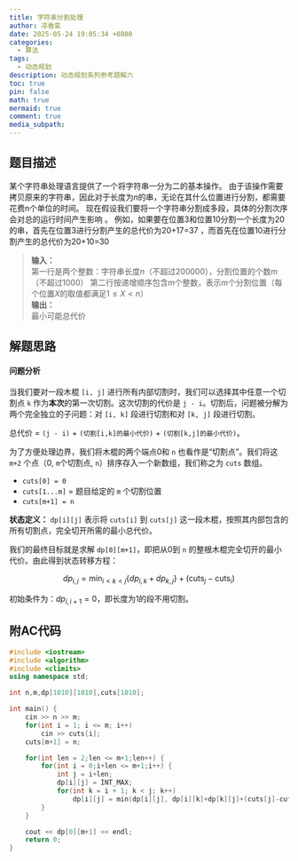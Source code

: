 ```yaml
---
title: 字符串分割处理
author: 凉香栾
date: 2025-05-24 19:05:34 +0800
categories:
  - 算法
tags:
  - 动态规划
description: 动态规划系列参考题解六
toc: true
pin: false
math: true
mermaid: true
comment: true
media_subpath:
---
```



## 题目描述

某个字符串处理语言提供了一个将字符串一分为二的基本操作。
由于该操作需要拷贝原来的字符串，因此对于长度为$n$的串，无论在其什么位置进行分割，都需要花费n个单位的时间。
现在假设我们要将一个字符串分割成多段，具体的分割次序会对总的运行时间产生影响 。
例如，如果要在位置3和位置10分割一个长度为20的串，首先在位置3进行分割产生的总代价为20+17=37 ，而首先在位置10进行分割产生的总代价为20+10=30  

> **输入：**  
> 第一行是两个整数：字符串长度$n$（不超过200000），分割位置的个数$m$（不超过1000）
> 第二行按递增顺序包含$m$个整数，表示$m$个分割位置（每个位置$X$的取值都满足$1 \le X \lt n$）  
> **输出：**  
> 最小可能总代价

## 解题思路

#### 问题分析

当我们要对一段木棍 `[i, j]` 进行所有内部切割时，我们可以选择其中任意一个切割点 `k` 作为**本次**的第一次切割。这次切割的代价是 `j - i`。切割后，问题被分解为两个完全独立的子问题：对 `[i, k]` 段进行切割和对 `[k, j]` 段进行切割。

总代价 = `(j - i)` + `(切割[i,k]的最小代价)` + `(切割[k,j]的最小代价)`。

为了方便处理边界，我们将木棍的两个端点0和 `n` 也看作是“切割点”。我们将这 `m+2` 个点（0, `m`个切割点, `n`）排序存入一个新数组，我们称之为 `cuts` 数组。
* `cuts[0] = 0`
* `cuts[1...m]` = 题目给定的 `m` 个切割位置
* `cuts[m+1] = n`

**状态定义：**
`dp[i][j]` 表示将 `cuts[i]` 到 `cuts[j]` 这一段木棍，按照其内部包含的所有切割点，完全切开所需的最小总代价。

我们的最终目标就是求解 `dp[0][m+1]`，即把从0到 `n` 的整根木棍完全切开的最小代价。由此得到状态转移方程：

$$dp_{i,j} = \min_{i < k < j} \{ dp_{i,k} + dp_{k,j} \} + (\text{cuts}_j - \text{cuts}_i)$$

初始条件为：$dp_{i, i+1} = 0$，即长度为1的段不用切割。


## 附AC代码

```cpp
#include <iostream>
#include <algorithm>
#include <climits>
using namespace std;

int n,m,dp[1010][1010],cuts[1010];

int main() {
    cin >> n >> m;
    for(int i = 1; i <= m; i++)
        cin >> cuts[i];
    cuts[m+1] = n;

    for(int len = 2;len <= m+1;len++) {
        for(int i = 0;i+len <= m+1;i++) {
            int j = i+len;
            dp[i][j] = INT_MAX;
            for(int k = i + 1; k < j; k++)
                dp[i][j] = min(dp[i][j], dp[i][k]+dp[k][j]+(cuts[j]-cuts[i]));
        }
    }

    cout << dp[0][m+1] << endl;
    return 0;
}
```